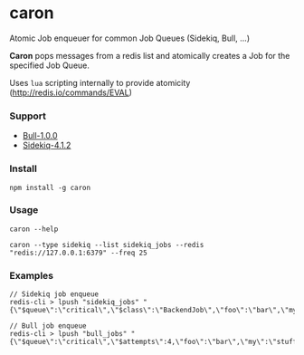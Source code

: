 # caron

Atomic Job enqueuer for common Job Queues (Sidekiq, Bull, ...)

**Caron** pops messages from a redis list and atomically creates a Job for the specified Job Queue.

Uses `lua` scripting internally to provide atomicity (http://redis.io/commands/EVAL)

### Support

* [Bull-1.0.0](https://github.com/OptimalBits/bull)
* [Sidekiq-4.1.2](https://github.com/mperham/sidekiq)

### Install
```
npm install -g caron
```

### Usage
```
caron --help 
```

```
caron --type sidekiq --list sidekiq_jobs --redis "redis://127.0.0.1:6379" --freq 25
```


### Examples

```
// Sidekiq job enqueue
redis-cli > lpush "sidekiq_jobs" "{\"$queue\":\"critical\",\"$class\":\"BackendJob\",\"foo\":\"bar\",\"my\":\"stuff\",\"other\":\"stuff\"}"
```

```
// Bull job enqueue
redis-cli > lpush "bull_jobs" "{\"$queue\":\"critical\",\"$attempts\":4,\"foo\":\"bar\",\"my\":\"stuff\"}"
```
